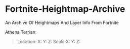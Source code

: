 # Fortnite-Heightmap-Archive
An Archive Of Heightmaps And Layer Info From Fortnite

Athena Terrian:
> Location: X: Y: Z:
> Scale X: Y: Z:
